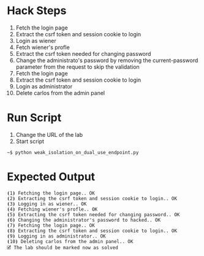 # Hack Steps

1. Fetch the login page
2. Extract the csrf token and session cookie to login
3. Login as wiener
4. Fetch wiener's profle
5. Extract the csrf token needed for changing password
6. Change the administrato's password by removing the current-password parameter from the request to skip the validation
7. Fetch the login page
8. Extract the csrf token and session cookie to login
9. Login as administrator
10. Delete carlos from the admin panel

# Run Script

1. Change the URL of the lab
2. Start script

```
~$ python weak_isolation_on_dual_use_endpoint.py
```

# Expected Output

```
⦗1⦘ Fetching the login page.. OK
⦗2⦘ Extracting the csrf token and session cookie to login.. OK
⦗3⦘ Logging in as wiener.. OK
⦗4⦘ Fetching wiener's profle.. OK
⦗5⦘ Extracting the csrf token needed for changing password.. OK
⦗6⦘ Changing the administrator's password to hacked.. OK
⦗7⦘ Fetching the login page.. OK
⦗8⦘ Extracting the csrf token and session cookie to login.. OK
⦗9⦘ Logging in as administrator.. OK
⦗10⦘ Deleting carlos from the admin panel.. OK
🗹 The lab should be marked now as solved
```
